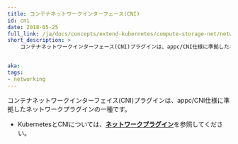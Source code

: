 ```yaml
---
title: コンテナネットワークインターフェース(CNI)
id: cni
date: 2018-05-25
full_link: /ja/docs/concepts/extend-kubernetes/compute-storage-net/network-plugins/
short_description: >
    コンテナネットワークインターフェース(CNI)プラグインは、appc/CNI仕様に準拠したネットワークプラグインの一種です。


aka:
tags:
- networking
---
```

 コンテナネットワークインターフェイス(CNI)プラグインは、appc/CNI仕様に準拠したネットワークプラグインの一種です。

<!--more-->

* KubernetesとCNIについては、[**ネットワークプラグイン**](/docs/concepts/extend-kubernetes/compute-storage-net/network-plugins/)を参照してください。
